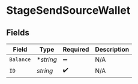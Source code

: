 # StageSendSourceWallet


## Fields

| Field              | Type               | Required           | Description        |
| ------------------ | ------------------ | ------------------ | ------------------ |
| `Balance`          | **string*          | :heavy_minus_sign: | N/A                |
| `ID`               | *string*           | :heavy_check_mark: | N/A                |